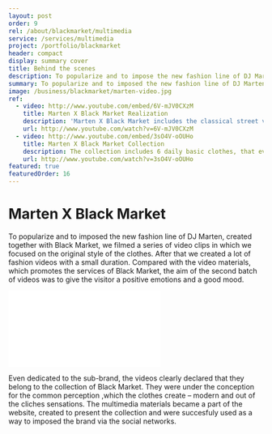 ```yaml
---
layout: post
order: 9
rel: /about/blackmarket/multimedia
service: /services/multimedia
project: /portfolio/blackmarket
header: compact
display: summary cover
title: Behind the scenes
description: To popularize and to impose the new fashion line of DJ Marten, created together with Black Market, we made a series of video clips in which we focused on the original style of the clothes.
summary: To popularize and to imposed the new fashion line of DJ Marten, created together with Black Market, we filmed a series of video clips in which we focused on the original style of the clothes. After that we created a lot of fashionable videos with a small duration. Compared with the video materials, which advertise the services of Black Market, the aim of the second batch of videos was to give the visitor a positive emotions and a good mood.
image: /business/blackmarket/marten-video.jpg
ref:
  - video: http://www.youtube.com/embed/6V-mJV0CXzM
    title: Marten X Black Market Realization
    description: 'Marten X Black Market includes the classical street view of the men clothes that we will get you noticed in the coffet at the morning and at the night club, when the night comes on.'
    url: http://www.youtube.com/watch?v=6V-mJV0CXzM
  - video: http://www.youtube.com/embed/3sO4V-oOUHo
    title: Marten X Black Market Collection
    description: The collection includes 6 daily basic clothes, that every man should has in his wardrobe: shirt, coat, t-shirt, shirt with a long sleeves,sweatshirt and a bomber ("flight") jacket.'
    url: http://www.youtube.com/watch?v=3sO4V-oOUHo
featured: true
featuredOrder: 16
---
```

# Marten X Black Market
To popularize and to imposed the new fashion line of DJ Marten, created together with Black Market, we filmed a series of video clips in which we focused on the original style of the clothes. After that we created a lot of  fashion videos with a small duration. Compared with the video materials, which promotes the services of Black Market, the aim of the second batch of videos was to give the visitor a positive emotions and a good mood.

<iframe  data-aspect="0.5625" src="//www.youtube.com/embed/yBc3RU8529Q?rel=0" frameborder="0" allowfullscreen></iframe>

Even dedicated to the sub-brand, the videos clearly declared that they belong to the collection of Black Market. They were under the conception for the common perception ,which the clothes create – modern and out of the cliches sensations. The multimedia materials became a part of the website, created to present the collection and were succesfuly used as a way to imposed the brand via the social networks.
